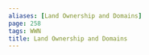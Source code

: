 ```yaml
---
aliases: [Land Ownership and Domains]
page: 258
tags: WWN
title: Land Ownership and Domains
---
```

